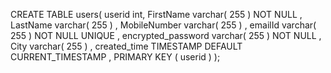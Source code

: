 CREATE TABLE users(
userid int,
FirstName varchar( 255 ) NOT NULL ,
LastName varchar( 255 ) ,
MobileNumber varchar( 255 ) ,
emailId varchar( 255 ) NOT NULL UNIQUE ,
encrypted_password varchar( 255 ) NOT NULL ,
City varchar( 255 ) ,
created_time TIMESTAMP DEFAULT CURRENT_TIMESTAMP ,
PRIMARY KEY ( userid )
);
